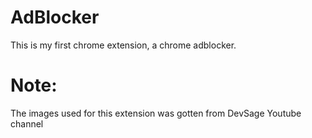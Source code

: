 # AdBlocker
This is my first chrome extension, a chrome adblocker.

# Note:
The images used for this extension was gotten from DevSage Youtube channel
